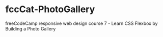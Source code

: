 # fccCat-PhotoGallery
freeCodeCamp responsive web design course 7 - Learn CSS Flexbox by Building a Photo Gallery
